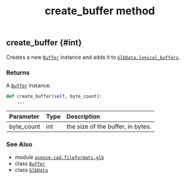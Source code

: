 ﻿---
title: create_buffer method
second_title: Aspose.CAD for Python via .NET API References
description: 
type: docs
weight: 40
url: /python-net/aspose.cad.fileformats.glb/glbdata/create_buffer/
is_root: false
---

## create_buffer {#int}

Creates a new [`Buffer`](/cad/python-net/aspose.cad.fileformats.glb/buffer) instance
and adds it to [`GlbData.logical_buffers`](/cad/python-net/aspose.cad.fileformats.glb/glbdata#logical_buffers).


### Returns 


A [`Buffer`](/cad/python-net/aspose.cad.fileformats.glb/buffer) instance.


```python
def create_buffer(self, byte_count):
    ...
```


| Parameter | Type | Description |
| :- | :- | :- |
| byte_count | int | the size of the buffer, in bytes. |



### See Also
* module [`aspose.cad.fileformats.glb`](../../)
* class [`Buffer`](/cad/python-net/aspose.cad.fileformats.glb/buffer)
* class [`GlbData`](/cad/python-net/aspose.cad.fileformats.glb/glbdata)
